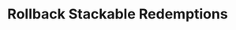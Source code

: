 ---
title: Rollback Stackable Redemptions
type: endpoint
category: 639ba2628407100061f5faac
slug: rollback-stacked-redemptions
parentDoc: 639ba2658407100061f5fab5
hidden: false
order: 6
---